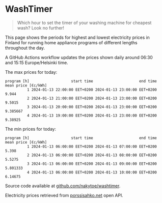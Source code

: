
# WashTimer

> Which hour to set the timer of your washing machine for cheapest wash? Look no further!

This page shows the periods for highest and lowest electricity prices in Finland 
for running home appliance programs of different lengths throughout the day. 

A GitHub Actions workflow updates the prices shown daily around 06:30 and 15:15 Europe/Helsinki time.

The max prices for today:

	program [h]                   start time                     end time mean price [€c/kWh]
	          1 2024-01-13 22:00:00 EET+0200 2024-01-13 23:00:00 EET+0200               9.944
	          2 2024-01-13 21:00:00 EET+0200 2024-01-13 23:00:00 EET+0200              9.5015
	          3 2024-01-13 20:00:00 EET+0200 2024-01-13 23:00:00 EET+0200            9.385667
	          4 2024-01-13 19:00:00 EET+0200 2024-01-13 23:00:00 EET+0200             9.38925

The min prices for today:

	program [h]                   start time                     end time mean price [€c/kWh]
	          1 2024-01-13 06:00:00 EET+0200 2024-01-13 07:00:00 EET+0200               5.398
	          2 2024-01-13 06:00:00 EET+0200 2024-01-13 08:00:00 EET+0200              5.5275
	          3 2024-01-13 06:00:00 EET+0200 2024-01-13 09:00:00 EET+0200            5.801333
	          4 2024-01-13 06:00:00 EET+0200 2024-01-13 10:00:00 EET+0200             6.14675


Source code available at [github.com/nakytoe/washtimer](https://github.com/nakytoe/washtimer).

Electricity prices retrieved from [porssisahko.net](https://porssisahko.net/api) open API.
